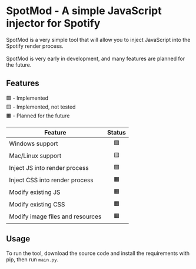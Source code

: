 # SpotMod - A simple JavaScript injector for Spotify
SpotMod is a very simple tool that will allow you to inject JavaScript into the Spotify render process.<br><br>
SpotMod is very early in development, and many features are planned for the future.

## Features
🟩 - Implemented<br>
🟨 - Implemented, not tested<br>
🟧 - Planned for the future

Feature|Status
-|:-:
Windows support | 🟩
Mac/Linux support | 🟨
Inject JS into render process | 🟩
Inject CSS into render process | 🟧
Modify existing JS | 🟧
Modify existing CSS | 🟧
Modify image files and resources | 🟧

## Usage
To run the tool, download the source code and install the requirements with pip, then run `main.py`.
